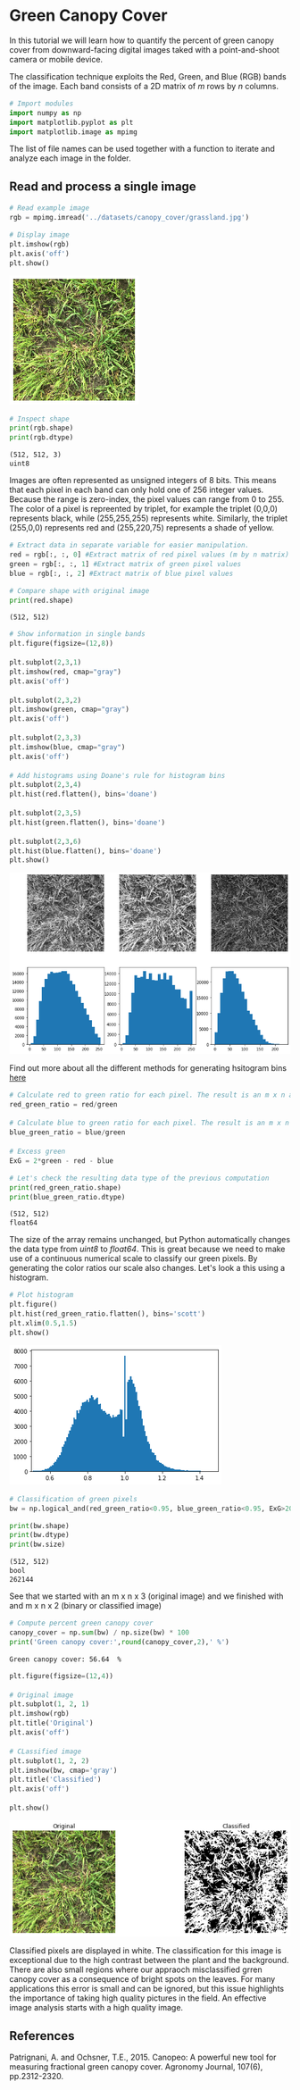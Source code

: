 # Green Canopy Cover

In this tutorial we will learn how to quantify the percent of green canopy cover from downward-facing digital images taked with a point-and-shoot camera or mobile device.

The classification technique exploits the Red, Green, and Blue (RGB) bands of the image. Each band consists of a 2D matrix of *m* rows by *n* columns.



```python
# Import modules
import numpy as np
import matplotlib.pyplot as plt
import matplotlib.image as mpimg

```

The list of file names can be used together with a function to iterate and analyze each image in the folder.

## Read and process a single image



```python
# Read example image
rgb = mpimg.imread('../datasets/canopy_cover/grassland.jpg')

```


```python
# Display image
plt.imshow(rgb)
plt.axis('off')
plt.show()

```


![png](image_analysis_canopeo_files/image_analysis_canopeo_5_0.png)



```python
# Inspect shape
print(rgb.shape)
print(rgb.dtype)

```

    (512, 512, 3)
    uint8


Images are often represented as unsigned integers of 8 bits. This means that each pixel in each band can only hold one of 256 integer values. Because the range is zero-index, the pixel values can range from 0 to 255. The color of a pixel is repreented by triplet, for example the triplet (0,0,0) represents black, while (255,255,255) represents white. Similarly, the triplet (255,0,0) represents red and (255,220,75) represents a shade of yellow.



```python
# Extract data in separate variable for easier manipulation.
red = rgb[:, :, 0] #Extract matrix of red pixel values (m by n matrix)
green = rgb[:, :, 1] #Extract matrix of green pixel values
blue = rgb[:, :, 2] #Extract matrix of blue pixel values

```


```python
# Compare shape with original image
print(red.shape)

```

    (512, 512)



```python
# Show information in single bands
plt.figure(figsize=(12,8))

plt.subplot(2,3,1)
plt.imshow(red, cmap="gray")
plt.axis('off')

plt.subplot(2,3,2)
plt.imshow(green, cmap="gray")
plt.axis('off')

plt.subplot(2,3,3)
plt.imshow(blue, cmap="gray")
plt.axis('off')

# Add histograms using Doane's rule for histogram bins
plt.subplot(2,3,4)
plt.hist(red.flatten(), bins='doane')

plt.subplot(2,3,5)
plt.hist(green.flatten(), bins='doane')

plt.subplot(2,3,6)
plt.hist(blue.flatten(), bins='doane')
plt.show()

```


![png](image_analysis_canopeo_files/image_analysis_canopeo_10_0.png)


Find out more about all the different methods for generating hsitogram bins [here](https://www.wikiwand.com/en/Histogram)


```python
# Calculate red to green ratio for each pixel. The result is an m x n array.
red_green_ratio = red/green

# Calculate blue to green ratio for each pixel. The result is an m x n array.
blue_green_ratio = blue/green

# Excess green
ExG = 2*green - red - blue

```


```python
# Let's check the resulting data type of the previous computation
print(red_green_ratio.shape)
print(blue_green_ratio.dtype)

```

    (512, 512)
    float64


The size of the array remains unchanged, but Python automatically changes the data type from *uint8* to *float64*. This is great because we need to make use of a continuous numerical scale to classify our green pixels. By generating the color ratios our scale also changes. Let's look a this using a histogram.



```python
# Plot histogram
plt.figure()
plt.hist(red_green_ratio.flatten(), bins='scott')
plt.xlim(0.5,1.5)
plt.show()

```


![png](image_analysis_canopeo_files/image_analysis_canopeo_15_0.png)



```python
# Classification of green pixels
bw = np.logical_and(red_green_ratio<0.95, blue_green_ratio<0.95, ExG>20) 

```


```python
print(bw.shape)
print(bw.dtype)
print(bw.size)
```

    (512, 512)
    bool
    262144


See that we started with an m x n x 3 (original image) and we finished with and m x n x 2 (binary or classified image)


```python
# Compute percent green canopy cover
canopy_cover = np.sum(bw) / np.size(bw) * 100 
print('Green canopy cover:',round(canopy_cover,2),' %')

```

    Green canopy cover: 56.64  %



```python
plt.figure(figsize=(12,4))

# Original image
plt.subplot(1, 2, 1)
plt.imshow(rgb)
plt.title('Original')
plt.axis('off')

# CLassified image
plt.subplot(1, 2, 2)
plt.imshow(bw, cmap='gray')
plt.title('Classified')
plt.axis('off')

plt.show()

```


![png](image_analysis_canopeo_files/image_analysis_canopeo_20_0.png)


Classified pixels are displayed in white. The classification for this image is exceptional due to the high contrast between the plant and the background. There are also small regions where our appraoch misclassified grren canopy cover as a consequence of bright spots on the leaves. For many applications this error is small and can be ignored, but this issue highlights the importance of taking high quality pictures in the field. An effective image analysis starts with a high quality image.

## References

Patrignani, A. and Ochsner, T.E., 2015. Canopeo: A powerful new tool for measuring fractional green canopy cover. Agronomy Journal, 107(6), pp.2312-2320.
